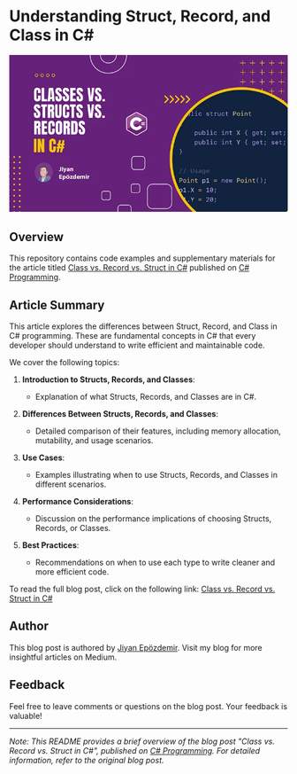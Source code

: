 # Understanding Struct, Record, and Class in C#

![Class vs. Record vs. Struct in C#](/cover.webp "Class vs. Record vs. Struct in C#")

## Overview
This repository contains code examples and supplementary materials for the article titled [Class vs. Record vs. Struct in C#](https://medium.com/c-sharp-progarmming/struct-vs-record-vs-class-in-c-3abdb9a1ee23) published on [C# Programming](https://medium.com/c-sharp-progarmming).

## Article Summary
This article explores the differences between Struct, Record, and Class in C# programming. These are fundamental concepts in C# that every developer should understand to write efficient and maintainable code.

We cover the following topics:

1. **Introduction to Structs, Records, and Classes**: 
   - Explanation of what Structs, Records, and Classes are in C#.
   
2. **Differences Between Structs, Records, and Classes**:
   - Detailed comparison of their features, including memory allocation, mutability, and usage scenarios.
   
3. **Use Cases**:
   - Examples illustrating when to use Structs, Records, and Classes in different scenarios.

4. **Performance Considerations**:
   - Discussion on the performance implications of choosing Structs, Records, or Classes.

5. **Best Practices**:
   - Recommendations on when to use each type to write cleaner and more efficient code.

To read the full blog post, click on the following link: [Class vs. Record vs. Struct in C#](https://medium.com/c-sharp-progarmming/struct-vs-record-vs-class-in-c-3abdb9a1ee23)

## Author
This blog post is authored by [Jiyan Epözdemir](https://medium.com/@jepozdemir). Visit my blog for more insightful articles on Medium.

## Feedback
Feel free to leave comments or questions on the blog post. Your feedback is valuable!

---

*Note: This README provides a brief overview of the blog post "Class vs. Record vs. Struct in C#", published on [C# Programming](https://medium.com/c-sharp-progarmming). For detailed information, refer to the original blog post.*
